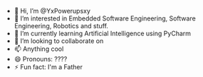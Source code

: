 - 👋 Hi, I’m @YxPowerupsxy
- 👀 I’m interested in Embedded Software Engineering, Software Engineering, Robotics and stuff.
- 🌱 I’m currently learning Artificial Intelligence using PyCharm
- 💞️ I’m looking to collaborate on 
- 📫 Anything cool
- 😄 Pronouns: ????
- ⚡ Fun fact: I'm a Father

<!---
YxPowerupsxy/YxPowerupsxy is a ✨ special ✨ repository because its `README.md` (this file) appears on your GitHub profile.
You can click the Preview link to take a look at your changes.
--->
